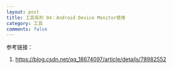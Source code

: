 ```yaml
---
layout: post
title: 工具系列 04：Android Device Monitor使用
category: 工具
comments: false
---
```




参考链接：

1.  <https://blog.csdn.net/qq_18674097/article/details/78982552>
 